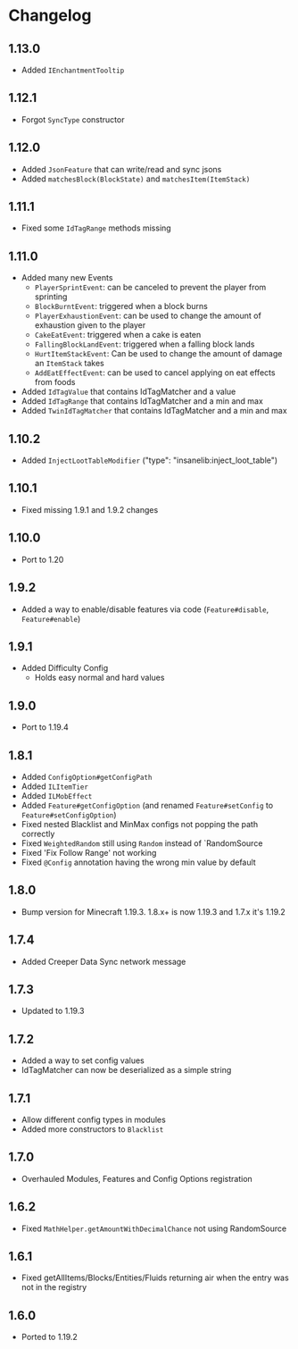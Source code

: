 # Changelog

## 1.13.0
* Added `IEnchantmentTooltip`

## 1.12.1
* Forgot `SyncType` constructor

## 1.12.0
* Added `JsonFeature` that can write/read and sync jsons
* Added `matchesBlock(BlockState)` and `matchesItem(ItemStack)`

## 1.11.1
* Fixed some `IdTagRange` methods missing

## 1.11.0
* Added many new Events
  * `PlayerSprintEvent`: can be canceled to prevent the player from sprinting
  * `BlockBurntEvent`: triggered when a block burns
  * `PlayerExhaustionEvent`: can be used to change the amount of exhaustion given to the player
  * `CakeEatEvent`: triggered when a cake is eaten
  * `FallingBlockLandEvent`: triggered when a falling block lands
  * `HurtItemStackEvent`: Can be used to change the amount of damage an `ItemStack` takes
  * `AddEatEffectEvent`: can be used to cancel applying on eat effects from foods
* Added `IdTagValue` that contains IdTagMatcher and a value
* Added `IdTagRange` that contains IdTagMatcher and a min and max
* Added `TwinIdTagMatcher` that contains IdTagMatcher and a min and max

## 1.10.2
* Added `InjectLootTableModifier` ("type": "insanelib:inject_loot_table")

## 1.10.1
* Fixed missing 1.9.1 and 1.9.2 changes

## 1.10.0
* Port to 1.20

## 1.9.2
* Added a way to enable/disable features via code (`Feature#disable`, `Feature#enable`)

## 1.9.1
* Added Difficulty Config
  * Holds easy normal and hard values

## 1.9.0
* Port to 1.19.4

## 1.8.1
* Added `ConfigOption#getConfigPath`
* Added `ILItemTier`
* Added `ILMobEffect`
* Added `Feature#getConfigOption` (and renamed `Feature#setConfig` to `Feature#setConfigOption`)
* Fixed nested Blacklist and MinMax configs not popping the path correctly
* Fixed `WeightedRandom` still using `Random` instead of `RandomSource
* Fixed 'Fix Follow Range' not working
* Fixed `@Config` annotation having the wrong min value by default

## 1.8.0
* Bump version for Minecraft 1.19.3. 1.8.x+ is now 1.19.3 and 1.7.x it's 1.19.2

## 1.7.4
* Added Creeper Data Sync network message

## 1.7.3
* Updated to 1.19.3

## 1.7.2
* Added a way to set config values
* IdTagMatcher can now be deserialized as a simple string

## 1.7.1
* Allow different config types in modules
* Added more constructors to `Blacklist`

## 1.7.0
* Overhauled Modules, Features and Config Options registration

## 1.6.2
* Fixed `MathHelper.getAmountWithDecimalChance` not using RandomSource

## 1.6.1
* Fixed getAllItems/Blocks/Entities/Fluids returning air when the entry was not in the registry

## 1.6.0
* Ported to 1.19.2
